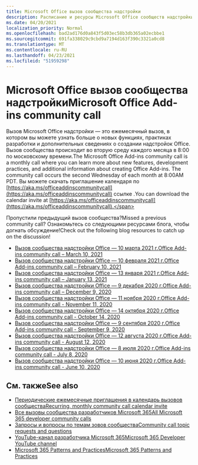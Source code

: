 ```yaml
---
title: Microsoft Office вызов сообщества надстройки
description: Расписание и ресурсы Microsoft Office сообществ надстройки
ms.date: 04/20/2021
localization_priority: Normal
ms.openlocfilehash: bad2ad176d0a843f5d03ec58b3db365a02ecbbe1
ms.sourcegitcommit: 691fa338029c9cbd9a7194d163f390c3321a0cd8
ms.translationtype: MT
ms.contentlocale: ru-RU
ms.lasthandoff: 04/23/2021
ms.locfileid: "51959298"
---
```

# <a name="microsoft-office-add-ins-community-call"></a><span data-ttu-id="d2f69-103">Microsoft Office вызов сообщества надстройки</span><span class="sxs-lookup"><span data-stu-id="d2f69-103">Microsoft Office Add-ins community call</span></span>

<span data-ttu-id="d2f69-104">Вызов Microsoft Office надстройки — это ежемесячный вызов, в котором вы можете узнать больше о новых функциях, практиках разработки и дополнительных сведениях о создании надстройок Office. Вызов сообщества происходит во вторую среду каждого месяца в 8:00 по московскому времени.</span><span class="sxs-lookup"><span data-stu-id="d2f69-104">The Microsoft Office Add-ins community call is a monthly call where you can learn more about new features, development practices, and additional information about creating Office Add-ins. The community call occurs the second Wednesday of each month at 8:00AM PDT.</span></span> <span data-ttu-id="d2f69-105">Вы можете скачать приглашение календаря по [https://aka.ms/officeaddinscommunitycall](https://aka.ms/officeaddinscommunitycall) ссылке .</span><span class="sxs-lookup"><span data-stu-id="d2f69-105">You can download the calendar invite at [https://aka.ms/officeaddinscommunitycall](https://aka.ms/officeaddinscommunitycall).</span></span>

<span data-ttu-id="d2f69-106">Пропустили предыдущий вызов сообщества?</span><span class="sxs-lookup"><span data-stu-id="d2f69-106">Missed a previous community call?</span></span> <span data-ttu-id="d2f69-107">Ознакомьтесь со следующими ресурсами блога, чтобы догнать обсуждение!</span><span class="sxs-lookup"><span data-stu-id="d2f69-107">Check out the following blog resources to catch up on the discussion!</span></span>

- [<span data-ttu-id="d2f69-108">Вызов сообщества надстройки Office — 10 марта 2021 г.</span><span class="sxs-lookup"><span data-stu-id="d2f69-108">Office Add-ins community call – March 10, 2021</span></span>](https://techcommunity.microsoft.com/t5/microsoft-365-pnp-blog/office-add-ins-community-call-march-10-2021/ba-p/2205369)
- [<span data-ttu-id="d2f69-109">Вызов сообщества надстройки Office — 10 февраля 2021 г.</span><span class="sxs-lookup"><span data-stu-id="d2f69-109">Office Add-ins community call – February 10, 2021</span></span>](https://developer.microsoft.com/en-us/office/blogs/office-add-ins-community-call-february-10-2021/)
- [<span data-ttu-id="d2f69-110">Вызов сообщества надстройки Office — 13 января 2021 г.</span><span class="sxs-lookup"><span data-stu-id="d2f69-110">Office Add-ins community call – January 13, 2021</span></span>](https://developer.microsoft.com/en-us/office/blogs/office-add-ins-community-call-january-13-2021%e2%80%af/)
- [<span data-ttu-id="d2f69-111">Вызов сообщества надстройки Office — 9 декабря 2020 г.</span><span class="sxs-lookup"><span data-stu-id="d2f69-111">Office Add-ins community call – December 9, 2020</span></span>](https://developer.microsoft.com/en-us/microsoft-365/blogs/office-add-ins-community-call-december-9-2020/)
- [<span data-ttu-id="d2f69-112">Вызов сообщества надстройки Office — 11 ноября 2020 г.</span><span class="sxs-lookup"><span data-stu-id="d2f69-112">Office Add-ins community call - November 11, 2020</span></span>](https://developer.microsoft.com/office/blogs/office-add-ins-community-call-november-11-2020/)
- [<span data-ttu-id="d2f69-113">Вызов сообщества надстройки Office — 14 октября 2020 г.</span><span class="sxs-lookup"><span data-stu-id="d2f69-113">Office Add-ins community call - October 14, 2020</span></span>](https://developer.microsoft.com/office/blogs/office-add-ins-community-call-october-14-2020%E2%80%AF/)
- [<span data-ttu-id="d2f69-114">Вызов сообщества надстройки Office — 9 сентября 2020 г.</span><span class="sxs-lookup"><span data-stu-id="d2f69-114">Office Add-ins community call - September 9, 2020</span></span>](https://developer.microsoft.com/office/blogs/office-add-ins-community-call-september-9-2020/)
- [<span data-ttu-id="d2f69-115">Вызов сообщества надстройки Office — 12 августа 2020 г.</span><span class="sxs-lookup"><span data-stu-id="d2f69-115">Office Add-ins community call - August 12, 2020</span></span>](https://developer.microsoft.com/office/blogs/office-add-ins-community-call-august-12-2020%e2%80%af)
- [<span data-ttu-id="d2f69-116">Вызов сообщества надстройки Office — 8 июля 2020 г.</span><span class="sxs-lookup"><span data-stu-id="d2f69-116">Office Add-ins community call - July 8, 2020</span></span>](https://developer.microsoft.com/office/blogs/office-add-ins-community-call-july-8-2020/)
- [<span data-ttu-id="d2f69-117">Вызов сообщества надстройки Office — 10 июня 2020 г.</span><span class="sxs-lookup"><span data-stu-id="d2f69-117">Office Add-ins community call - June 10, 2020</span></span>](https://developer.microsoft.com/office/blogs/office-add-ins-community-call-june-10-2020/)

## <a name="see-also"></a><span data-ttu-id="d2f69-118">См. также</span><span class="sxs-lookup"><span data-stu-id="d2f69-118">See also</span></span>

- [<span data-ttu-id="d2f69-119">Периодические ежемесячные приглашения в календарь вызовов сообщества</span><span class="sxs-lookup"><span data-stu-id="d2f69-119">Recurring, monthly community call calendar invite</span></span>](https://aka.ms/officeaddinscommunitycall)
- [<span data-ttu-id="d2f69-120">Все вызовы сообщества разработчиков Microsoft 365</span><span class="sxs-lookup"><span data-stu-id="d2f69-120">All Microsoft 365 developer community calls</span></span>](https://aka.ms/M365DevCalls)
- [<span data-ttu-id="d2f69-121">Запросы и вопросы по темам зовов сообщества</span><span class="sxs-lookup"><span data-stu-id="d2f69-121">Community call topic requests and questions</span></span>](https://aka.ms/officeaddinsform)
- [<span data-ttu-id="d2f69-122">YouTube-канал разработчика Microsoft 365</span><span class="sxs-lookup"><span data-stu-id="d2f69-122">Microsoft 365 Developer YouTube channel</span></span>](https://aka.ms/OfficeDevYouTube)
- [<span data-ttu-id="d2f69-123">Microsoft 365 Patterns and Practices</span><span class="sxs-lookup"><span data-stu-id="d2f69-123">Microsoft 365 Patterns and Practices</span></span>](https://aka.ms/M365PnP)
